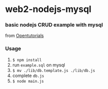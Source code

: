 # web2-nodejs-mysql

### basic nodejs CRUD example with mysql

from [Opentutorials](https://opentutorials.org/course/3347)

### Usage

1. `$ npm install`
2. run `example.sql` on mysql
3. `$ mv ./lib/db.template.js ./lib/db.js`
4. complete `db.js`
5. `$ node main.js`
